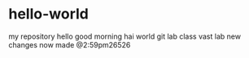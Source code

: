 # hello-world
my repository
hello good morning
hai world
git lab class
vast lab
new changes 
now made @2:59pm26526
